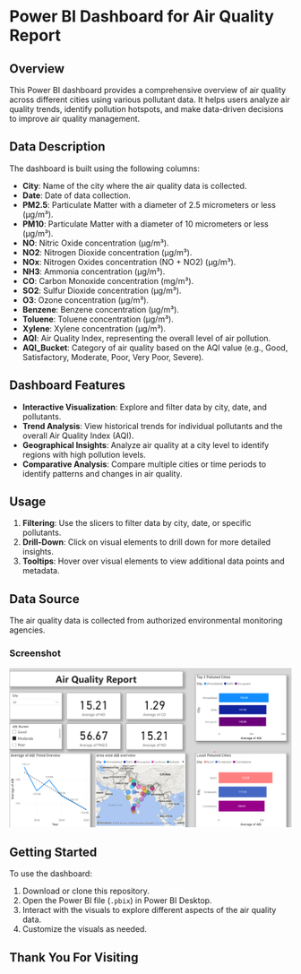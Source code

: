 # Power BI Dashboard for Air Quality Report

## Overview

This Power BI dashboard provides a comprehensive overview of air quality across different cities using various pollutant data. It helps users analyze air quality trends, identify pollution hotspots, and make data-driven decisions to improve air quality management.

## Data Description

The dashboard is built using the following columns:

- **City**: Name of the city where the air quality data is collected.
- **Date**: Date of data collection.
- **PM2.5**: Particulate Matter with a diameter of 2.5 micrometers or less (µg/m³).
- **PM10**: Particulate Matter with a diameter of 10 micrometers or less (µg/m³).
- **NO**: Nitric Oxide concentration (µg/m³).
- **NO2**: Nitrogen Dioxide concentration (µg/m³).
- **NOx**: Nitrogen Oxides concentration (NO + NO2) (µg/m³).
- **NH3**: Ammonia concentration (µg/m³).
- **CO**: Carbon Monoxide concentration (mg/m³).
- **SO2**: Sulfur Dioxide concentration (µg/m³).
- **O3**: Ozone concentration (µg/m³).
- **Benzene**: Benzene concentration (µg/m³).
- **Toluene**: Toluene concentration (µg/m³).
- **Xylene**: Xylene concentration (µg/m³).
- **AQI**: Air Quality Index, representing the overall level of air pollution.
- **AQI_Bucket**: Category of air quality based on the AQI value (e.g., Good, Satisfactory, Moderate, Poor, Very Poor, Severe).

## Dashboard Features

- **Interactive Visualization**: Explore and filter data by city, date, and pollutants.
- **Trend Analysis**: View historical trends for individual pollutants and the overall Air Quality Index (AQI).
- **Geographical Insights**: Analyze air quality at a city level to identify regions with high pollution levels.
- **Comparative Analysis**: Compare multiple cities or time periods to identify patterns and changes in air quality.

## Usage

1. **Filtering**: Use the slicers to filter data by city, date, or specific pollutants.
2. **Drill-Down**: Click on visual elements to drill down for more detailed insights.
3. **Tooltips**: Hover over visual elements to view additional data points and metadata.

## Data Source

The air quality data is collected from authorized environmental monitoring agencies.

### Screenshot
![Dashboard](Screenshots/Air_quality.png)
## Getting Started

To use the dashboard:

1. Download or clone this repository.
2. Open the Power BI file (`.pbix`) in Power BI Desktop.
3. Interact with the visuals to explore different aspects of the air quality data.
4. Customize the visuals as needed.

## Thank You For Visiting

